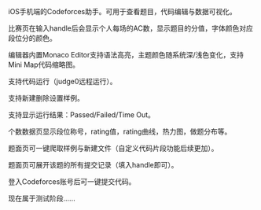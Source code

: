 iOS手机端的Codeforces助手。可用于查看题目，代码编辑与数据可视化。

比赛页在输入handle后会显示个人每场的AC数，显示题目的分值，字体颜色对应段位分的颜色。

编辑器内置Monaco Editor支持语法高亮，主题颜色随系统深/浅色变化，支持Mini Map代码缩略图。

支持代码运行（judge0远程运行）。

支持新建删除设置样例。

支持显示运行结果：Passed/Failed/Time Out。

个数数据页显示段位称号，rating值，rating曲线，热力图，做题分布等。

题面页可一键爬取样例与新建文件（自定义代码片段功能后续更加）。

题面页可展开该题的所有提交记录（填入handle即可）。

登入Codeforces账号后可一键提交代码。

现在属于测试阶段......
